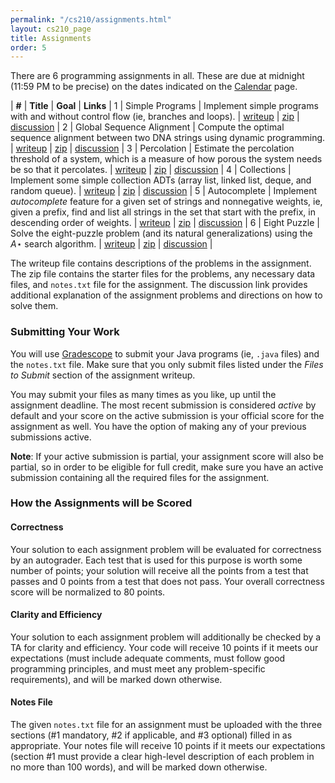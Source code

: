 ```yaml
---
permalink: "/cs210/assignments.html"
layout: cs210_page
title: Assignments
order: 5
---
```


There are 6 programming assignments in all. These are due at midnight (11:59 PM to be precise) on the dates indicated on the [Calendar](calendar.html) page.

| **#** | **Title** | **Goal** | **Links** |
1 | Simple Programs | Implement simple programs with and without control flow (ie, branches and loops).  | [writeup](https://www.cs.umb.edu/~siyer/teaching/cs210/simple_programs.pdf) \| [zip](https://www.cs.umb.edu/~siyer/teaching/cs210/simple_programs.zip) \| [discussion](TBD) |
2 | Global Sequence Alignment | Compute the optimal sequence alignment between two DNA strings using dynamic programming. | [writeup](https://www.cs.umb.edu/~siyer/teaching/cs210/global_sequence_alignment.pdf) \| [zip](https://www.cs.umb.edu/~siyer/teaching/cs210/global_sequence_alignment.zip) \| [discussion](TBD) |
3 | Percolation | Estimate the percolation threshold of a system, which is a measure of how porous the system needs be so that it percolates. | [writeup](https://www.cs.umb.edu/~siyer/teaching/cs210/percolation.pdf) \| [zip](https://www.cs.umb.edu/~siyer/teaching/cs210/percolation.zip) \| [discussion](TBD) |
4 | Collections | Implement some simple collection ADTs (array list, linked list, deque, and random queue). | [writeup](https://www.cs.umb.edu/~siyer/teaching/cs210/collections.pdf) \| [zip](https://www.cs.umb.edu/~siyer/teaching/cs210/collections.zip) \| [discussion](TBD) |
5 | Autocomplete | Implement *autocomplete* feature for a given set of strings and nonnegative weights, ie, given a prefix, find and list all strings in the set that start with the prefix, in descending order of weights. | [writeup](https://www.cs.umb.edu/~siyer/teaching/cs210/autocomplete.pdf) \| [zip](https://www.cs.umb.edu/~siyer/teaching/cs210/autocomplete.zip) \| [discussion](TBD) |
6 | Eight Puzzle | Solve the eight-puzzle problem (and its natural generalizations) using the *A*⋆ search algorithm. | [writeup](https://www.cs.umb.edu/~siyer/teaching/cs210/eight_puzzle.pdf) \| [zip](https://www.cs.umb.edu/~siyer/teaching/cs210/eight_puzzle.zip) \| [discussion](TBD) |

The writeup file contains descriptions of the problems in the assignment. The zip file contains the starter files for the problems, any necessary data files, and `notes.txt` file for the assignment. The discussion link provides additional explanation of the assignment problems and directions on how to solve them.

### Submitting Your Work

You will use [Gradescope](https://gradescope.com/) to submit your Java programs (ie, `.java` files) and the `notes.txt` file. Make sure that you only submit files listed under the *Files to Submit* section of the assignment writeup.

You may submit your files as many times as you like, up until the assignment deadline. The most recent submission is considered *active* by default and your score on the active submission is your official score for the assignment as well. You have the option of making any of your previous submissions active.

**Note**: If your active submission is partial, your assignment score will also be partial, so in order to be eligible for full credit, make sure you have an active submission containing all the required files for the assignment. 

### How the Assignments will be Scored

#### Correctness

Your solution to each assignment problem will be evaluated for correctness by an autograder. Each test that is used for this purpose is worth some number of points; your solution will receive all the points from a test that passes and 0 points from a test that does not pass. Your overall correctness score will be normalized to 80 points.

#### Clarity and Efficiency

Your solution to each assignment problem will additionally be checked by a TA for clarity and efficiency. Your code will receive 10 points if it meets our expectations (must include adequate comments, must follow good programming principles, and must meet any problem-specific requirements), and will be marked down otherwise.

#### Notes File

The given `notes.txt` file for an assignment must be uploaded with the three sections (\#1 mandatory, \#2 if applicable, and \#3 optional) filled in as appropriate. Your notes file will receive 10 points if it meets our expectations (section \#1 must provide a clear high-level description of each problem in no more than 100 words), and will be marked down otherwise.
